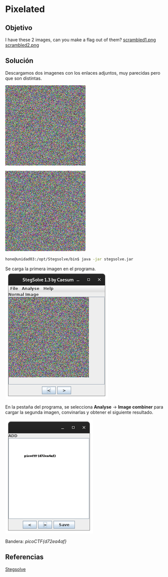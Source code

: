 # Pixelated

## Objetivo

I have these 2 images, can you make a flag out of them? [scrambled1.png](https://mercury.picoctf.net/static/e8054e22552c6aba591cdf7440eb25e4/scrambled1.png) [scrambled2.png](https://mercury.picoctf.net/static/e8054e22552c6aba591cdf7440eb25e4/scrambled2.png)

## Solución

Descargamos dos imagenes con los enlaces adjuntos, muy parecidas pero que son distintas.

![img1](scrambled1.png)

![img2](scrambled2.png)


```bash
hone@unidad03:/opt/Stegsolve/bin$ java -jar stegsolve.jar
```

Se carga la primera imagen en el programa.
![imgCarga](img1.png)

En la pestaña del programa, se selecciona **Analyse** -> **Image combiner** para cargar la segunda imagen, convinarlas y obtener el siguiente resultado.

![resultado](resultado.png)

Bandera: *picoCTF{d72ea4af}*

## Referencias

[Stegsolve](https://github.com/zardus/ctf-tools/blob/master/stegsolve/install)
